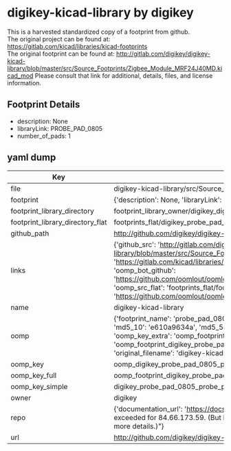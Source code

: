 # digikey-kicad-library by digikey  
This is a harvested standardized copy of a footprint from github.  
The original project can be found at:  
https://gitlab.com/kicad/libraries/kicad-footprints  
The original footprint can be found at:
http://gitlab.com/digikey/digikey-kicad-library/blob/master/src/Source_Footprints/Zigbee_Module_MRF24J40MD.kicad_mod
Please consult that link for additional, details, files, and license information.  
## Footprint Details
* description: None  
* libraryLink: PROBE_PAD_0805  
* number_of_pads: 1  
## yaml dump  
| Key | Value |  
| --- | --- |  
| file | digikey-kicad-library/src/Source_Footprints/PROBE_PAD_0805.kicad_mod |  
| footprint | {'description': None, 'libraryLink': 'PROBE_PAD_0805', 'number_of_pads': 1} |  
| footprint_library_directory | footprint_library_owner/digikey_digikey-kicad-library |  
| footprint_library_directory_flat | footprints_flat/digikey_probe_pad_0805_probe_pad_0805/working |  
| github_path | http://github.com/digikey/digikey-kicad-library/blob/master/src/Source_Footprints/PROBE_PAD_0805.kicad_mod |  
| links | {'github_src': 'http://gitlab.com/digikey/digikey-kicad-library/blob/master/src/Source_Footprints/Zigbee_Module_MRF24J40MD.kicad_mod', 'github_src_repo': 'https://gitlab.com/kicad/libraries/kicad-footprints', 'oomp_bot': 'footprints/digikey_probe_pad_0805_probe_pad_0805/working', 'oomp_bot_github': 'https://github.com/oomlout/oomlout_oomp_footprint_bot/tree/main/footprints/digikey_probe_pad_0805_probe_pad_0805/working', 'oomp_src_flat': 'footprints_flat/footprints_flat/digikey_probe_pad_0805_probe_pad_0805/working', 'oomp_src_flat_github': 'https://github.com/oomlout/oomlout_oomp_footprint_src/tree/main/footprints_flat/digikey_probe_pad_0805_probe_pad_0805/working'} |  
| name | digikey-kicad-library |  
| oomp | {'footprint_name': 'probe_pad_0805', 'library_name': 'probe_pad_0805_kicad_mod', 'md5': 'e610a9634aa3041838f52676d111c99f', 'md5_10': 'e610a9634a', 'md5_5': 'e610a', 'md5_6': 'e610a9', 'oomp_key': 'oomp_digikey_probe_pad_0805_probe_pad_0805', 'oomp_key_extra': 'oomp_footprint_digikey_probe_pad_0805_probe_pad_0805', 'oomp_key_full': 'oomp_footprint_digikey_probe_pad_0805_probe_pad_0805_e610a9', 'oomp_key_simple': 'digikey_probe_pad_0805_probe_pad_0805', 'original_filename': 'digikey-kicad-library/src/Source_Footprints/PROBE_PAD_0805.kicad_mod', 'owner_name': 'digikey'} |  
| oomp_key | oomp_digikey_probe_pad_0805_probe_pad_0805 |  
| oomp_key_full | oomp_footprint_digikey_probe_pad_0805_probe_pad_0805 |  
| oomp_key_simple | digikey_probe_pad_0805_probe_pad_0805 |  
| owner | digikey |  
| repo | {'documentation_url': 'https://docs.github.com/rest/overview/resources-in-the-rest-api#rate-limiting', 'message': "API rate limit exceeded for 84.66.173.59. (But here's the good news: Authenticated requests get a higher rate limit. Check out the documentation for more details.)"} |  
| url | http://github.com/digikey/digikey-kicad-library |  

